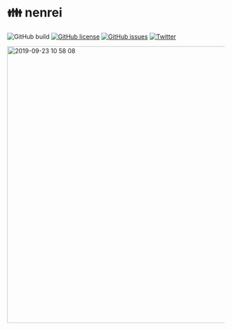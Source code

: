 # :family: nenrei

![GitHub build](https://img.shields.io/badge/build-passing-brightgreen?style=flat&logo=appveyor)
[![GitHub license](https://img.shields.io/github/license/sprout2000/nenrei)](https://github.com/sprout2000/nenrei/blob/master/LICENSE.txt)
[![GitHub issues](https://img.shields.io/github/issues/sprout2000/nenrei)](https://github.com/sprout2000/nenrei/issues)
[![Twitter](https://img.shields.io/twitter/url/https/github.com/sprout2000/nenrei?style=social)](https://twitter.com/intent/tweet?text=Wow:&url=https%3A%2F%2Fgithub.com%2Fsprout2000%2Fnenrei)

<img width="640" alt="2019-09-23 10 58 08" src="https://user-images.githubusercontent.com/52094761/65398256-1de64d80-ddf1-11e9-8226-aac952c502fe.png">
